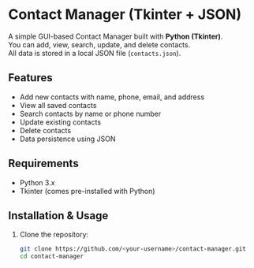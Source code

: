 # Contact Manager (Tkinter + JSON)

A simple GUI-based Contact Manager built with **Python (Tkinter)**.  
You can add, view, search, update, and delete contacts.  
All data is stored in a local JSON file (`contacts.json`).

## Features
- Add new contacts with name, phone, email, and address
- View all saved contacts
- Search contacts by name or phone number
- Update existing contacts
- Delete contacts
- Data persistence using JSON

## Requirements
- Python 3.x
- Tkinter (comes pre-installed with Python)

## Installation & Usage
1. Clone the repository:
   ```bash
   git clone https://github.com/<your-username>/contact-manager.git
   cd contact-manager